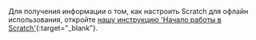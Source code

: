 Для получения информации о том, как настроить Scratch для офлайн использования, откройте [нашу инструкцию 'Начало работы в Scratch'](https://projects.raspberrypi.org/ru-RU/projects/getting-started-scratch/1){:target="_blank"}.

